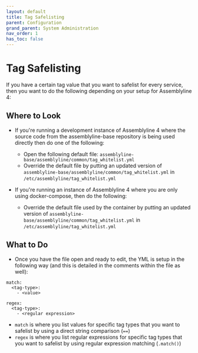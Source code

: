 ```yaml
---
layout: default
title: Tag Safelisting
parent: Configuration
grand_parent: System Administration
nav_order: 1
has_toc: false
---
```


# Tag Safelisting

If you have a certain tag value that you want to safelist for every service, then 
you want to do the following depending on your setup for Assemblyline 4:

## Where to Look
- If you're running a development instance of Assemblyline 4 where the source code from the assemblyline-base repository
is being used directly then do one of the following:
  - Open the following default file: `assemblyline-base/assemblyline/common/tag_whitelist.yml`
  - Override the default file by putting an updated version of `assemblyline-base/assemblyline/common/tag_whitelist.yml`
  in `/etc/assemblyline/tag_whitelist.yml`
  
- If you're running an instance of Assemblyline 4 where you are only using docker-compose, then do the following:
  - Override the default file used by the container by putting an updated version of `assemblyline-base/assemblyline/common/tag_whitelist.yml`
  in `/etc/assemblyline/tag_whitelist.yml`
  
## What to Do
- Once you have the file open and ready to edit, the YML is setup in the following way (and this is detailed in the comments within the file as well):
```
match:
  <tag-type>:
    - <value>

regex:
  <tag-type>:
    - <regular expression>
 ```
- `match` is where you list values for specific tag types that you want to safelist by using a direct string comparison (`==`)
- `regex` is where you list regular expressions for specific tag types that you want to safelist by using regular expression matching (`.match()`)